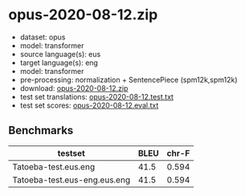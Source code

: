 # opus-2020-08-12.zip

* dataset: opus
* model: transformer
* source language(s): eus
* target language(s): eng
* model: transformer
* pre-processing: normalization + SentencePiece (spm12k,spm12k)
* download: [opus-2020-08-12.zip](https://object.pouta.csc.fi/Tatoeba-MT-models/euq-eng/opus-2020-08-12.zip)
* test set translations: [opus-2020-08-12.test.txt](https://object.pouta.csc.fi/Tatoeba-MT-models/euq-eng/opus-2020-08-12.test.txt)
* test set scores: [opus-2020-08-12.eval.txt](https://object.pouta.csc.fi/Tatoeba-MT-models/euq-eng/opus-2020-08-12.eval.txt)

## Benchmarks

| testset               | BLEU  | chr-F |
|-----------------------|-------|-------|
| Tatoeba-test.eus.eng 	| 41.5 	| 0.594 |
| Tatoeba-test.eus-eng.eus.eng 	| 41.5 	| 0.594 |

